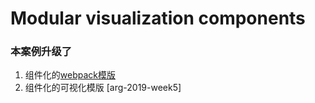 # Modular visualization components

### 本案例升级了 

1. 组件化的[webpack模版](https://segmentfault.com/a/1190000017745622)
2. 组件化的可视化模版 [arg-2019-week5]
